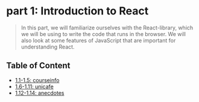 # part 1: Introduction to React

> In this part, we will familiarize ourselves with the React-library, which we will be using to write the code that runs in the browser. We will also look at some features of JavaScript that are important for understanding React.

## Table of Content

- [1.1-1.5: courseinfo](./courseinfo)
- [1.6-1.11: unicafe](./unicafe)
- [1.12-1.14: anecdotes](./anecdotes)
